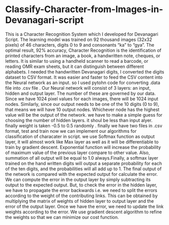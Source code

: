 # Classify-Character-from-Images-in-Devanagari-script
This is a Character Recognition System which I developed for Devanagari  Script. The learning model was trained on 92 thousand images (32x32 pixels) of 46 characters, digits 0 to 9 and consonants “ka” to “gya”. The optimal result, 92% accuracy, 
Character Recognition is the identification of printed characters from an image, a book, a handwritten note, cheques, or letters. It is similar to using a handheld scanner to read a barcode, or reading OMR exam sheets, but it can distinguish between different alphabets.
I needed the handwritten Devanagari digits, I converted the digits dataset to CSV format. It was easier and faster to feed the CSV content into the Neural network as an input. so I used pytohn code for converting .data file into .csv file .
Our Neural network will consist of 3 layers: an input, hidden and output layer. The number of these are governed by our data. Since we have 1024 pixel values for each images, there will be 1024 input nodes. Similarly, since our output needs to be one of the 10 digits (0 to 9), that means we will have 10 output nodes. Whichever node has the highest value will be the output of the network.
we have to make a simple guess for choosing the number of hidden layers. it shoul be less than input alyer. finally weight is taken -0.5 to 0.5 randomly .
finally we have two files in .csv format, test and train now we can implement our algorithms for classification  of characater in script.
we use Softmax function as output layer, it will almost work like Max layer as well as it will be differentiable to train by gradient descent. Exponential function will increase the probability of maximum value of the previous layer compare to other value. Also, summation of all output will be equal to 1.0 always.Finally, a softmax layer trained on the hand written digits will output a separate probability for each of the ten digits, and the probabilities will all add up to 1.
The final output of the network is compared with the expected output for  calculate the error. We can compute the error in the output layer by simply subtracting its output to the expected output. But, to check the error in the hidden layer, we have to propagate the error backwards i.e. we need to split the errors according to the weight of the contributing links. This can be obtained by multiplying the matrix of weights of hidden layer to output layer and the error of the output layer.
Once we have the error, we need to update the link weights according to the error. We use gradient descent algorithm to refine the weights so that we can minimize our cost function.
